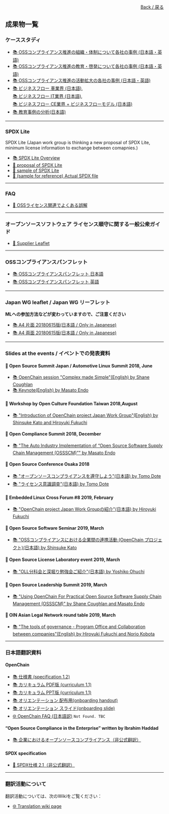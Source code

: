 <div style="text-align: right; position: -webkit-sticky; position: sticky; top: 10px;">
  <a href="/OpenChain-JWG/index.html">Back / 戻る</a>
</div>

## 成果物一覧

### ケーススタディ

- [&#x1f4da; OSSコンプライアンス推進の組織・体制について各社の事例 (日本語・英語)](https://github.com/OpenChain-Project/OpenChain-JWG/blob/master/CaseStudy/OSS_Organization/OpenChainJWG_Organization_LT_20180419(JPEN)r3.pptx)  
- [&#x1f4da; OSSコンプライアンス推進の教育・啓発について各社の事例 (日本語・英語)](https://github.com/OpenChain-Project/OpenChain-JWG/blob/master/CaseStudy/Training/openchainjwg_education_lt_20180613.pdf)  
- [&#x1f4da; OSSコンプライアンス推進の活動拡大の各社の事例 (日本語・英語)](https://github.com/OpenChain-Project/OpenChain-JWG/blob/master/CaseStudy/Training/openchainjwg_activity-stepup_lt_20191218_jpen_.pdf)  
- [&#x1f4da; ビジネスフロー 車業界 (日本語)](https://github.com/OpenChain-Project/OpenChain-JWG/blob/master/CaseStudy/BusinessFlow/BusinessFlow-Automotive.pdf),  
[&#x1f4da; ビジネスフロー IT業界 (日本語)](https://github.com/OpenChain-Project/OpenChain-JWG/blob/master/CaseStudy/BusinessFlow/BusinessFlow-IT.pptx),  
[&#x1f4da; ビジネスフロー CE業界 + ビジネスフローモデル (日本語)](https://github.com/OpenChain-Project/OpenChain-JWG/blob/master/CaseStudy/BusinessFlow/BusinessFlow-CE.pptx)  
- [&#x1f4da; 教育事例の分析(日本語)](https://github.com/OpenChain-Project/OpenChain-JWG/blob/master/CaseStudy/BusinessFlow/analisys-of-training-of-4companies_english_-20190228-v0.xlsx)  

---

### SPDX Lite

SPDX Lite (Japan work group is thinking a new proposal of SPDX Lite, minimum license information to exchange between comapnies.)

- [&#x1f4da; SPDX Lite Overview](https://github.com/OpenChain-Project/OpenChain-JWG/blob/master/subgroups/licensing/outcomes/spdx-lite-overview-20190829.pdf)  
- [&#x1f4c2; proposal of SPDX Lite](https://github.com/OpenChain-Project/OpenChain-JWG/tree/master/License-Info-Exchange/SPDX-Lite/Proposal-of-SPDX-Lite.md)
- [&#x1f4c2; sample of SPDX Lite](https://github.com/OpenChain-Project/OpenChain-JWG/tree/master/License-Info-Exchange/SPDX-Lite/sample)
- [&#x1f4c2; (sample for reference) Actual SPDX file](https://github.com/OpenChain-Project/OpenChain-JWG/tree/master/License-Info-Exchange/Reference/spdx-rcar_h3.tar.bz2)

---

### FAQ

- [&#x1f4c2; OSSライセンス関連でよくある誤解](https://github.com/OpenChain-Project/Onboarding-JWG/tree/master/Education_Material/FAQ)  

---

### オープンソースソフトウェア ライセンス順守に関する一般公衆ガイド

- [&#x1f4c2; Supplier Leaflet](https://github.com/OpenChain-Project/curriculum/tree/master/supplier-leaflet)  

---

### OSSコンプライアンスパンフレット

- [&#x1f4da; OSSコンプライアンスパンフレット 日本語](https://github.com/OpenChain-Project/OpenChain-JWG/blob/master/subgroups/promotion/outcomes/oss_compliance_pamphlet_openchain_jpwg.pdf)  
- [&#x1f4da; OSSコンプライアンスパンフレット 英語](https://github.com/OpenChain-Project/OpenChain-JWG/blob/master/subgroups/promotion/outcomes/oss_compliance_pamphlet_openchain_jpwg_english.pdf)  

---

### Japan WG leaflet / Japan WG リーフレット

**MLへの参加方法などが変わっていますので、ご注意ください**  

- [&#x1f4da; A4 片面 20180615版(日本語 / Only in Japanese)](https://github.com/OpenChain-Project/OpenChain-JWG/blob/master/Leaflet/One-Page_Version/review/a_openchain_leaflet_onepage.pptx)  
- [&#x1f4da; A4 両面 20180615版(日本語 / Only in Japanese)](https://github.com/OpenChain-Project/OpenChain-JWG/blob/master/Leaflet/Two-Page_Version/review/b_openchain_leaflet_twopage.pptx)  

---

### Slides at the events / イベントでの発表資料

#### &#x1f4c5; Open Source Summit Japan / Automotive Linux Summit 2018, June

- [&#x1f4da; OpenChain session "Complex made Simple"(English) by Shane Coughlan](https://github.com/OpenChain-Project/OpenChain-JWG/blob/master/Presentations/openchain-complex-made-simple-version-2-japanese.pdf)  
- [&#x1f4da; Keynote(English) by Masato Endo](https://github.com/OpenChain-Project/OpenChain-JWG/blob/master/Presentations/als2018_toyota_final_sent.pdf)  

#### &#x1f4c5; Workshop by Open Culture Foundation Taiwan 2018,August

- [&#x1f4da; "Introduction of OpenChain project Japan Work Group"(English) by Shinsuke Kato and Hiroyuki Fukuchi](https://github.com/OpenChain-Project/OpenChain-JWG/blob/master/Presentations/OpenChain_JWG_Activities_20180806_r03.pdf)  

#### &#x1f4c5; Open Compliance Summit 2018, December

- [&#x1f4da; "The Auto Industry Implementation of “Open Source Software Supply Chain Management (OSSSCM)”" by Masato Endo](https://github.com/OpenChain-Project/OpenChain-JWG/blob/master/Presentations/auto_industry_implementation_of_open_source_software_supply_chain_management_ossscm_final.pdf)  

#### &#x1f4c5; Open Source Conference Osaka 2018  

- [&#x1f4da; "オープンソースコンプライアンスを遵守しよう"(日本語) by Tomo Dote](https://github.com/OpenChain-Project/OpenChain-JWG/blob/master/Presentations/complianceonsupplychainoscosaka.key.pdf)  
- [&#x1f4da; "ライセンス意識調査"(日本語) by Tomo Dote](https://github.com/OpenChain-Project/OpenChain-JWG/blob/master/Presentations/kof2018-ishiki-chosa.key.pdf)  

#### &#x1f4c5; Embedded Linux Cross Forum #8 2019, February

- [&#x1f4da; "OpenChain project Japan Work Groupの紹介"(日本語) by Hiroyuki Fukuchi](https://github.com/OpenChain-Project/OpenChain-JWG/blob/master/Presentations/OpenChain_JWG_Activities_CC0_20190205.pdf)  

#### &#x1f4c5; Open Source Software Seminar 2019, March

- [&#x1f4da; "OSSコンプライアンスにおける企業間の連携活動 (OpenChain プロジェクト)(日本語) by Shinsuke Kato](https://github.com/OpenChain-Project/OpenChain-JWG/blob/master/Presentations/oss%E3%82%B3%E3%83%B3%E3%83%97%E3%83%A9%E3%82%A4%E3%82%A2%E3%83%B3%E3%82%B9%E4%BA%8B%E4%BE%8B%E7%B4%B9%E4%BB%8B_openchain_20190301.pdf)  

#### &#x1f4c5; Open Source License Laboratory event 2019, March

- [&#x1f4da; "OLL分科会と深堀り勉強会ご紹介"(日本語) by Yoshiko Ohuchi](https://github.com/OpenChain-Project/OpenChain-JWG/blob/master/Presentations/oll%E5%88%86%E7%A7%91%E4%BC%9A%E3%81%A8%E6%B7%B1%E5%A0%80%E3%82%8A%E5%8B%89%E5%BC%B7%E4%BC%9A%E3%81%94%E7%B4%B9%E4%BB%8B20190319.pdf)  

#### &#x1f4c5; Open Source Leadership Summit 2019, March

- [&#x1f4da; "Using OpenChain For Practical Open Source Software Supply Chain Management (OSSSCM)" by Shane Coughlan and Masato Endo](https://github.com/OpenChain-Project/OpenChain-JWG/blob/master/Presentations/using_openchain_for_practical_open_source_software_supply_chain_management_ossscm_.pdf)  

#### &#x1f4c5; OIN Asian Legal Network round table 2019, March

- [&#x1f4da; "The tools of governance - Program Office and Collaboration between companies"(English) by Hiroyuki Fukuchi and Norio Kobota](https://github.com/OpenChain-Project/OpenChain-JWG/blob/master/Presentations/openchain-aln-20190322-rev2.pdf)  

---

### 日本語翻訳資料

#### OpenChain

- [&#x1f4da; 仕様書 (specification 1.2)](https://github.com/OpenChain-Project/Specification-Translation-JP/blob/master/RELEASE/v1.2/openchainspec-1.2_jp.pdf)  
- [&#x1f4da; カリキュラム PDF版 (curriculum 1.1)](https://github.com/OpenChain-Project/Curriculum-Translation-JP/blob/master/RELEASE/openchain-curriculum-for-1-1_JP.pdf)  
- [&#x1f4da; カリキュラム PPT版 (curriculum 1.1)](https://github.com/OpenChain-Project/Curriculum-Translation-JP/blob/master/RELEASE/openchain-curriculum-for-1-1_JP.pptx)  
- [&#x1f4da; オリエンテーション 配布用(onboarding handout)](https://github.com/OpenChain-Project/Onboarding-Translation-JP/raw/master/RELEASE/openchain-onboarding-handout-1.0-Revised2.pdf)  
- [&#x1f4da; オリエンテーション スライド(onboarding slide)](https://github.com/OpenChain-Project/Onboarding-Translation-JP/raw/master/RELEASE/openchain-onboarding-slides-1.0-Revised5.pdf)  
- [&#x1f310; OpenChain FAQ (日本語訳)](https://www.openchainproject.org/faq-jp)   ```Not Found. TBC```  

#### “Open Source Compliance in the Enterprise” written by Ibrahim Haddad

- [&#x1f4da; 企業におけるオープンソースコンプライアンス（非公式翻訳）](https://github.com/lf-j/OpenSourceComplianceHandbook-Translation/blob/master/review/J_Open_Source_Compliance_in_the_Enterprise_2019-0204.pdf)  

#### SPDX specification

- [&#x1f4c2; SPDX仕様 2.1（非公式翻訳）](https://github.com/hfukuchi/SPDX_specification/tree/master/chapters)  

---

### 翻訳活動について

翻訳活動については、次のWikiをご覧ください：

- [&#x1f310; Translation wiki page](https://wiki.linuxfoundation.org/openchain/spec-translations)
